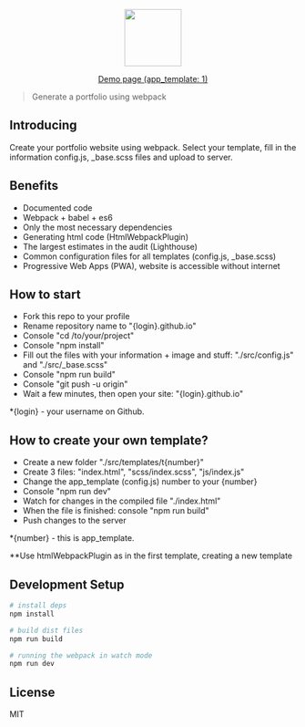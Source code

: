 <p align="center">
  <img src="https://github.com/WPortfolio/WPortfolio/blob/master/static/images/resume.png" height="100">
</p>
<p align="center">
  <a href="https://wportfolio.github.io/">Demo page (app_template: 1)</a>
</p>

> Generate a portfolio using webpack

## Introducing

Create your portfolio website using webpack.
Select your template, fill in the information config.js, _base.scss files and upload to server.

## Benefits

- Documented code
- Webpack + babel + es6
- Only the most necessary dependencies
- Generating html code (HtmlWebpackPlugin)
- The largest estimates in the audit (Lighthouse)
- Common configuration files for all templates (config.js, _base.scss)
- Progressive Web Apps (PWA), website is accessible without internet

## How to start

- Fork this repo to your profile
- Rename repository name to "{login}.github.io"
- Console "cd /to/your/project"
- Console "npm install"
- Fill out the files with your information + image and stuff: "./src/config.js" and "./src/_base.scss"
- Console "npm run build"
- Console "git push -u origin"
- Wait a few minutes, then open your site: "{login}.github.io"

*{login} - your username on Github.

## How to create your own template?

- Create a new folder "./src/templates/t{number}"
- Create 3 files: "index.html", "scss/index.scss", "js/index.js"
- Change the app_template (config.js) number to your {number}
- Console "npm run dev"
- Watch for changes in the compiled file "./index.html"
- When the file is finished: console "npm run build"
- Push changes to the server

*{number} - this is app_template.

**Use htmlWebpackPlugin as in the first template, creating a new template

## Development Setup

``` bash
# install deps
npm install

# build dist files
npm run build

# running the webpack in watch mode
npm run dev
```

## License

MIT

